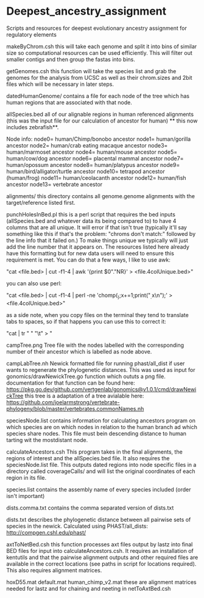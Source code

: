 # Deepest_ancestry_assignment
Scripts and resources for deepest evolutionary ancestry assignment for regulatory elements

makeByChrom.csh
this will take each genome and split it into bins of similar size so computational resources can be used efficiently. This will filter out smaller contigs and then group the fastas into bins.

getGenomes.csh
this function will take the species list and grab the genomes for the analysis from UCSC as well as their chrom.sizes and 2bit files which will be necessary in later steps.

datedHumanGenome/
contains a file for each node of the tree which has human regions that are associated with that node. 

allSpecies.bed 
all of our alignable regions in human referenced alignments (this was the input file for our calculation of ancestor for human) ** this now includes zebrafish**.

Node info:
node0= human/Chimp/bonobo ancestor
node1= human/gorilla ancestor
node2= human/crab eating macaque ancestor
node3= human/marmoset ancestor
node4= human/mouse ancestor
node5= human/cow/dog ancestor
node6= placental mammal ancestor
node7= human/opossum ancestor
node8= human/platypus ancestor
node9= human/bird/alligator/turtle ancestor
node10= tetrapod ancestor (human/frog)
node11= human/ceolacanth ancestor
node12= human/fish ancestor
node13= vertebrate ancestor

alignments/
this directory contains all genome.genome alignments with the target/reference listed first. 

punchHolesInBed.pl
this is a perl script that requires the bed inputs (allSpecies.bed and whatever data its being compared to) to have 4 columns that are all unique. It will error if that isn't true (typically it'll say something like this if that's the problem: "chroms don't match:" followed by the line info that it failed on.) To make things unique we typically will just add the line number that it appears on. The resources listed here already have this formatting but for new data users will need to ensure this requirement is met. You can do that a few ways, I like to use awk:

"cat <file.bed> | cut -f1-4 | awk '{print $0"."NR}' > <file.4colUnique.bed>"

you can also use perl:

"cat <file.bed> | cut -f1-4 | perl -ne 'chomp($_);$x+=1;print("$_.$x\n");' > <file.4colUnique.bed>"

as a side note, when you copy files on the terminal they tend to translate tabs to spaces, so if that happens you can use this to correct it:

"cat <file> | tr " " "\t" > <newFile>"

campTree.png
Tree file with the nodes labelled with the corresponding number of their ancestor which is labelled as node above.

campLabTree.nh
Newick formatted file for running phast/all_dist if user wants to regenerate the phylogenetic distances. This was used as input for gonomics/drawNewickTree.go function which oututs a png file. documentation for that function can be found here: https://pkg.go.dev/github.com/vertgenlab/gonomics@v1.0.1/cmd/drawNewickTree
this tree is a adaptation of a tree avialable here: https://github.com/joelarmstrong/vertebrate-phylogeny/blob/master/vertebrates.commonNames.nh


speciesNode.list
contains information for calculating ancestors program on which species are on which nodes in relation to the human branch ad which species share nodes. This file must bein descending distance to human tarting wit the mostdistant node.

calculateAncestors.csh
This program takes in the final alignments, the regions of interest and the allSpecies.bed file. It also requires the speciesNode.list file. This outputs dated regions into node specific files in a directory called coverageCalls/ and will list the original coordinates of each region in its file.

species.list
contains the assembly name of every species included (order isn't important)

dists.comma.txt
contains the comma separated version of dists.txt

dists.txt
describes the phylogenetic distance between all pairwise sets of species in the newick. Calculated using PHAST/all_dists: http://compgen.cshl.edu/phast/

axtToNetBed.csh
this function processes axt files output by lastz into final BED files for input into calculateAncestors.csh. It requires an installation of kentutils and that the pairwise alignment outputs and other required files are available in the correct locations (see paths in script for locations required). This also requires alignment matrices.

hoxD55.mat
default.mat
human_chimp_v2.mat
these are alignment matrices needed for lastz and for chaining and neeting in netToAxtBed.csh


